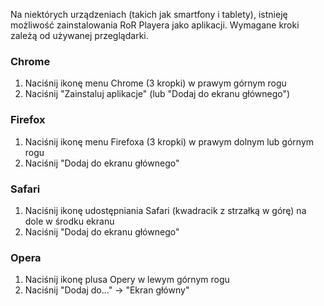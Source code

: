 Na niektórych urządzeniach (takich jak smartfony i tablety), istnieję możliwość
zainstalowania RoR Playera jako aplikacji. Wymagane kroki zależą od używanej
przeglądarki.

### Chrome

1. Naciśnij ikonę menu Chrome (3 kropki) w prawym górnym rogu
2. Naciśnij "Zainstaluj aplikacje" (lub "Dodaj do ekranu głównego")

### Firefox

1. Naciśnij ikonę menu Firefoxa (3 kropki) w prawym dolnym lub górnym rogu
2. Naciśnij "Dodaj do ekranu głównego"

### Safari

1. Naciśnij ikonę udostępniania Safari (kwadracik z strzałką w górę) na dole w
   środku ekranu
2. Naciśnij "Dodaj do ekranu głównego"

### Opera

1. Naciśnij ikonę plusa Opery w lewym górnym rogu
2. Naciśnij "Dodaj do..." → "Ekran główny"
